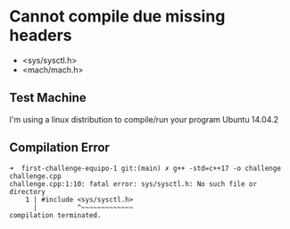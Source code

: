 # Cannot compile due missing headers
- <sys/sysctl.h>
- <mach/mach.h>

## Test Machine
I'm using a linux distribution to compile/run your program Ubuntu 14.04.2

## Compilation Error
```
➜  first-challenge-equipo-1 git:(main) ✗ g++ -std=c++17 -o challenge challenge.cpp
challenge.cpp:1:10: fatal error: sys/sysctl.h: No such file or directory
    1 | #include <sys/sysctl.h>
      |          ^~~~~~~~~~~~~~
compilation terminated.
```
